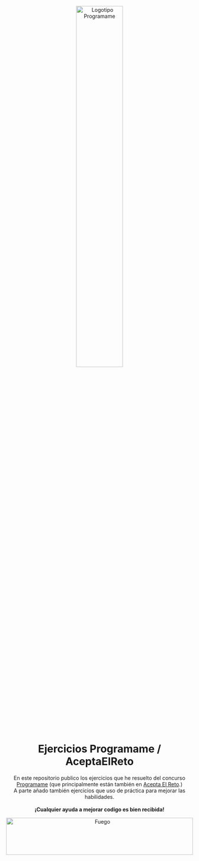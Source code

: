 <p align="center">
  <img src="https://programame.com/files/logo.png" alt="Logotipo Programame" style="width: 50%; height: auto;">
</p>

<h1 align="center">Ejercicios Programame / AceptaElReto</h1>

<p align="center">
En este repositorio publico los ejercicios que he resuelto del concurso <a href="https://programame.com/">Programame</a> (que principalmente están también en <a href="https://aceptaelreto.com/">Acepta El Reto</a>.)
  <br>
  A parte añado también ejercicios que uso de práctica para mejorar las habilidades.
  <br><br>
  <b>¡Cualquier ayuda a mejorar codigo es bien recibida!</b>
</p>

<p align="center">
    <img src="https://www.gifsanimados.org/data/media/90/fuego-imagen-animada-0419.gif" alt="Fuego" width="100%" height="100"><br>
</p>
